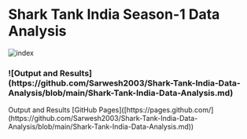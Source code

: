 <h1>Shark Tank India Season-1 Data Analysis</h1>

![index](https://user-images.githubusercontent.com/62764698/173048770-6195aa4f-2416-4f1d-9ae9-315ba80500bc.jpg)

<h3>![Output and Results](https://github.com/Sarwesh2003/Shark-Tank-India-Data-Analysis/blob/main/Shark-Tank-India-Data-Analysis.md)</h3>
Output and Results [GitHub Pages]([https://pages.github.com/](https://github.com/Sarwesh2003/Shark-Tank-India-Data-Analysis/blob/main/Shark-Tank-India-Data-Analysis.md))
